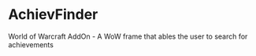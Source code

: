 AchievFinder
============

World of Warcraft AddOn - A WoW frame that ables the user to search for achievements
